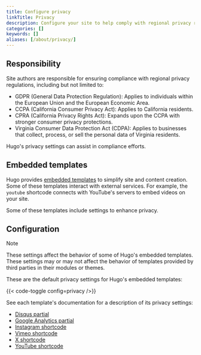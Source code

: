 ```yaml
---
title: Configure privacy
linkTitle: Privacy
description: Configure your site to help comply with regional privacy regulations.
categories: []
keywords: []
aliases: [/about/privacy/]
---
```


## Responsibility

Site authors are responsible for ensuring compliance with regional privacy regulations, including but not limited to:

- GDPR (General Data Protection Regulation): Applies to individuals within the European Union and the European Economic Area.
- CCPA (California Consumer Privacy Act): Applies to California residents.
- CPRA (California Privacy Rights Act): Expands upon the CCPA with stronger consumer privacy protections.
- Virginia Consumer Data Protection Act (CDPA): Applies to businesses that collect, process, or sell the personal data of Virginia residents.

Hugo's privacy settings can assist in compliance efforts.

## Embedded templates

Hugo provides [embedded templates](g) to simplify site and content creation. Some of these templates interact with external services. For example, the `youtube` shortcode connects with YouTube's servers to embed videos on your site.

Some of these templates include settings to enhance privacy.

## Configuration

> [!note]
> These settings affect the behavior of some of Hugo's embedded templates. These settings may or may not affect the behavior of templates provided by third parties in their modules or themes.

These are the default privacy settings for Hugo's embedded templates:

{{< code-toggle config=privacy />}}

See each template's documentation for a description of its privacy settings:

- [Disqus partial](/templates/embedded/#privacy-disqus)
- [Google Analytics partial](/templates/embedded/#privacy-google-analytics)
- [Instagram shortcode](/shortcodes/instagram/#privacy)
- [Vimeo shortcode](/shortcodes/vimeo/#privacy)
- [X shortcode](/shortcodes/x/#privacy)
- [YouTube shortcode](/shortcodes/youtube/#privacy)
